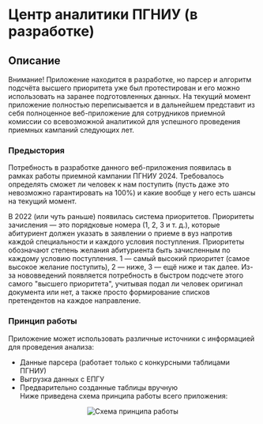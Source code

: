 # Центр аналитики ПГНИУ (в разработке)
## Описание
Внимание! Приложение находится в разработке, но парсер и алгоритм подсчёта высшего приоритета уже был протестирован
и его можно использовать на заранее подготовленных данных. На текущий момент приложение полностью переписывается и в дальнейшем представит из себя полноценное веб-приложение для сотрудников приемной комиссии со всевозможной аналитикой для успешного проведения приемных кампаний следующих лет.

### Предыстория
Потребность в разработке данного веб-приложения появилась в рамках работы приемной кампании ПГНИУ 2024. Требовалось определять
сможет ли человек к нам поступить (пусть даже это невозможно гарантировать на 100%) и какие вообще у него есть шансы на текущий
момент. <br>

В 2022 (или чуть раньше) появилась система приоритетов. Приоритеты зачисления — это порядковые номера (1, 2, 3 и т. д.), которые абитуриент должен указать в заявлении о приеме в вуз напротив каждой специальности и каждого условия поступления. Приоритеты обозначают степень желания абитуриента быть зачисленным по каждому условию поступления. 1 — самый высокий приоритет (самое высокое желание поступить), 2 — ниже, 3 — ещё ниже и так далее. Из-за нововведений появляется потребность в быстром подсчете этого самого "высшего приоритета", учитывая подал ли человек оригинал документа или нет, а также просто формирование списков претендентов на каждое направление.
### Принцип работы
Приложение может использовать различные источники с информацией для проведения анализа:
* Данные парсера (работает только с конкурсными таблицами ПГНИУ)
* Выгрузка данных с ЕПГУ
* Предварительно созданные таблицы вручную<br>
Ниже приведена схема принципа работы всего приложения:<br>

<div style="text-align: center;">
  <img src="https://github.com/user-attachments/assets/6c21b8de-7f60-47aa-95c1-5edc22d7353f" alt="Схема принципа работы">
</div>
